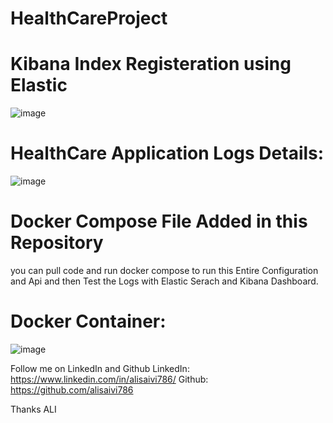 # HealthCareProject


# Kibana Index Registeration using Elastic

![image](https://github.com/alisaivi786/WebApi-Serilogs-ElasticSearch/assets/54288932/adf08c57-5290-49d5-a838-e8908f533d55)



# HealthCare Application Logs Details:

![image](https://github.com/alisaivi786/WebApi-Serilogs-ElasticSearch/assets/54288932/08e45616-1dca-48b7-b32d-97803b852faf)

# Docker Compose File Added in this Repository
you can pull code and run docker compose to run this Entire Configuration and Api and then 
Test the Logs with Elastic Serach and Kibana Dashboard.

# Docker Container:

![image](https://github.com/alisaivi786/WebApi-Serilogs-ElasticSearch/assets/54288932/a97a0821-dbf9-4e61-84f0-51c3a67548c0)


Follow me on LinkedIn and Github 
 LinkedIn:  https://www.linkedin.com/in/alisaivi786/
 Github: https://github.com/alisaivi786  


Thanks 
ALI


